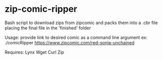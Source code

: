# zip-comic-ripper
Bash script to download zips from zipcomic and packs them into a .cbr file placing the final file in the 'finished' folder

Usage: provide link to desired comic as a command line argument 
ex: ./comicRipper https://www.zipcomic.com/red-sonja-unchained

Requires:
Lynx
Wget
Curl
Zip
